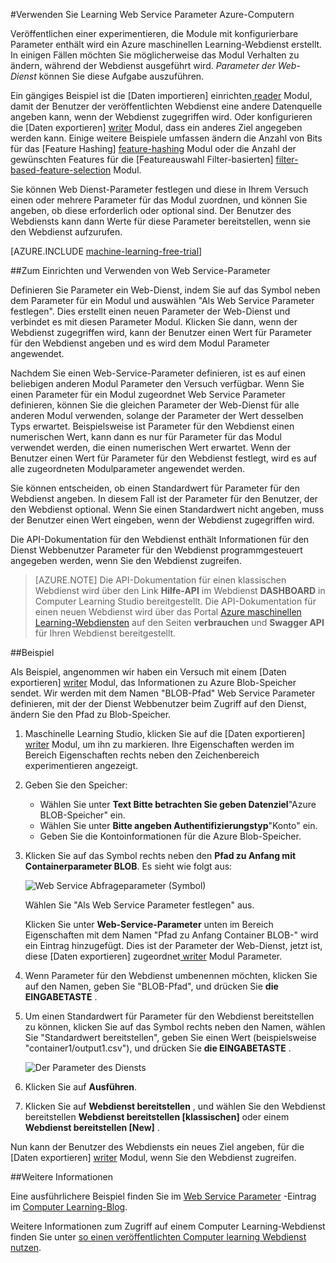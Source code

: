 <properties 
    pageTitle="Azure Computer Learning Web Service Parameter verwenden | Microsoft Azure" 
    description="So Azure maschinellen Learning Web Service Parameter verwenden, um das Verhalten Ihres Modells ändern, wenn der Webdienst zugegriffen wird." 
    services="machine-learning" 
    documentationCenter="" 
    authors="raymondlaghaeian" 
    manager="jhubbard" 
    editor="cgronlun"/>

<tags 
    ms.service="machine-learning" 
    ms.workload="data-services" 
    ms.tgt_pltfrm="na" 
    ms.devlang="na" 
    ms.topic="article" 
    ms.date="10/10/2016" 
    ms.author="raymondl;garye"/>

#<a name="use-azure-machine-learning-web-service-parameters"></a>Verwenden Sie Learning Web Service Parameter Azure-Computern

Veröffentlichen einer experimentieren, die Module mit konfigurierbare Parameter enthält wird ein Azure maschinellen Learning-Webdienst erstellt. In einigen Fällen möchten Sie möglicherweise das Modul Verhalten zu ändern, während der Webdienst ausgeführt wird. *Parameter der Web-Dienst* können Sie diese Aufgabe auszuführen. 

Ein gängiges Beispiel ist die [Daten importieren] einrichten[ reader] Modul, damit der Benutzer der veröffentlichten Webdienst eine andere Datenquelle angeben kann, wenn der Webdienst zugegriffen wird. Oder konfigurieren die [Daten exportieren] [ writer] Modul, dass ein anderes Ziel angegeben werden kann. Einige weitere Beispiele umfassen ändern die Anzahl von Bits für das [Feature Hashing] [ feature-hashing] Modul oder die Anzahl der gewünschten Features für die [Featureauswahl Filter-basierten] [ filter-based-feature-selection] Modul. 

Sie können Web Dienst-Parameter festlegen und diese in Ihrem Versuch einen oder mehrere Parameter für das Modul zuordnen, und können Sie angeben, ob diese erforderlich oder optional sind. Der Benutzer des Webdiensts kann dann Werte für diese Parameter bereitstellen, wenn sie den Webdienst aufzurufen. 

[AZURE.INCLUDE [machine-learning-free-trial](../../includes/machine-learning-free-trial.md)]


##<a name="how-to-set-and-use-web-service-parameters"></a>Zum Einrichten und Verwenden von Web Service-Parameter

Definieren Sie Parameter ein Web-Dienst, indem Sie auf das Symbol neben dem Parameter für ein Modul und auswählen "Als Web Service Parameter festlegen". Dies erstellt einen neuen Parameter der Web-Dienst und verbindet es mit diesen Parameter Modul. Klicken Sie dann, wenn der Webdienst zugegriffen wird, kann der Benutzer einen Wert für Parameter für den Webdienst angeben und es wird dem Modul Parameter angewendet.

Nachdem Sie einen Web-Service-Parameter definieren, ist es auf einen beliebigen anderen Modul Parameter den Versuch verfügbar. Wenn Sie einen Parameter für ein Modul zugeordnet Web Service Parameter definieren, können Sie die gleichen Parameter der Web-Dienst für alle anderen Modul verwenden, solange der Parameter der Wert desselben Typs erwartet. Beispielsweise ist Parameter für den Webdienst einen numerischen Wert, kann dann es nur für Parameter für das Modul verwendet werden, die einen numerischen Wert erwartet. Wenn der Benutzer einen Wert für Parameter für den Webdienst festlegt, wird es auf alle zugeordneten Modulparameter angewendet werden.

Sie können entscheiden, ob einen Standardwert für Parameter für den Webdienst angeben. In diesem Fall ist der Parameter für den Benutzer, der den Webdienst optional. Wenn Sie einen Standardwert nicht angeben, muss der Benutzer einen Wert eingeben, wenn der Webdienst zugegriffen wird.

Die API-Dokumentation für den Webdienst enthält Informationen für den Dienst Webbenutzer Parameter für den Webdienst programmgesteuert angegeben werden, wenn Sie den Webdienst zugreifen.

>[AZURE.NOTE] Die API-Dokumentation für einen klassischen Webdienst wird über den Link **Hilfe-API** im Webdienst **DASHBOARD** in Computer Learning Studio bereitgestellt. Die API-Dokumentation für einen neuen Webdienst wird über das Portal [Azure maschinellen Learning-Webdiensten](https://services.azureml.net/Quickstart) auf den Seiten **verbrauchen** und **Swagger API** für Ihren Webdienst bereitgestellt.


##<a name="example"></a>Beispiel

Als Beispiel, angenommen wir haben ein Versuch mit einem [Daten exportieren] [ writer] Modul, das Informationen zu Azure Blob-Speicher sendet. Wir werden mit dem Namen "BLOB-Pfad" Web Service Parameter definieren, mit der der Dienst Webbenutzer beim Zugriff auf den Dienst, ändern Sie den Pfad zu Blob-Speicher.

1.  Maschinelle Learning Studio, klicken Sie auf die [Daten exportieren] [ writer] Modul, um ihn zu markieren. Ihre Eigenschaften werden im Bereich Eigenschaften rechts neben den Zeichenbereich experimentieren angezeigt.

2.  Geben Sie den Speicher:

    - Wählen Sie unter **Text Bitte betrachten Sie geben Datenziel**"Azure BLOB-Speicher" ein.
    - Wählen Sie unter **Bitte angeben Authentifizierungstyp**"Konto" ein.
    - Geben Sie die Kontoinformationen für die Azure Blob-Speicher. 
    <p />

3.  Klicken Sie auf das Symbol rechts neben den **Pfad zu Anfang mit Containerparameter BLOB**. Es sieht wie folgt aus:

    ![Web Service Abfrageparameter (Symbol)][icon]

    Wählen Sie "Als Web Service Parameter festlegen" aus.

    Klicken Sie unter **Web-Service-Parameter** unten im Bereich Eigenschaften mit dem Namen "Pfad zu Anfang Container BLOB-" wird ein Eintrag hinzugefügt. Dies ist der Parameter der Web-Dienst, jetzt ist, diese [Daten exportieren] zugeordnet[ writer] Modul Parameter.

4.  Wenn Parameter für den Webdienst umbenennen möchten, klicken Sie auf den Namen, geben Sie "BLOB-Pfad", und drücken Sie **die EINGABETASTE** . 
 
5.  Um einen Standardwert für Parameter für den Webdienst bereitstellen zu können, klicken Sie auf das Symbol rechts neben den Namen, wählen Sie "Standardwert bereitstellen", geben Sie einen Wert (beispielsweise "container1/output1.csv"), und drücken Sie **die EINGABETASTE** .

    ![Der Parameter des Diensts][parameter]

6.  Klicken Sie auf **Ausführen**. 

7.  Klicken Sie auf **Webdienst bereitstellen** , und wählen Sie den Webdienst bereitstellen **Webdienst bereitstellen [klassischen]** oder einem **Webdienst bereitstellen [New]** .

Nun kann der Benutzer des Webdiensts ein neues Ziel angeben, für die [Daten exportieren] [ writer] Modul, wenn Sie den Webdienst zugreifen.

##<a name="more-information"></a>Weitere Informationen

Eine ausführlichere Beispiel finden Sie im [Web Service Parameter](http://blogs.technet.com/b/machinelearning/archive/2014/11/25/azureml-web-service-parameters.aspx) -Eintrag im [Computer Learning-Blog](http://blogs.technet.com/b/machinelearning/archive/2014/11/25/azureml-web-service-parameters.aspx).

Weitere Informationen zum Zugriff auf einem Computer Learning-Webdienst finden Sie unter [so einen veröffentlichten Computer learning Webdienst nutzen](machine-learning-consume-web-services.md).



<!-- Images -->
[icon]: ./media/machine-learning-web-service-parameters/icon.png
[parameter]: ./media/machine-learning-web-service-parameters/parameter.png


<!-- Module References -->
[feature-hashing]: https://msdn.microsoft.com/library/azure/c9a82660-2d9c-411d-8122-4d9e0b3ce92a/
[filter-based-feature-selection]: https://msdn.microsoft.com/library/azure/918b356b-045c-412b-aa12-94a1d2dad90f/
[reader]: https://msdn.microsoft.com/library/azure/4e1b0fe6-aded-4b3f-a36f-39b8862b9004/
[writer]: https://msdn.microsoft.com/library/azure/7a391181-b6a7-4ad4-b82d-e419c0d6522c/
 
